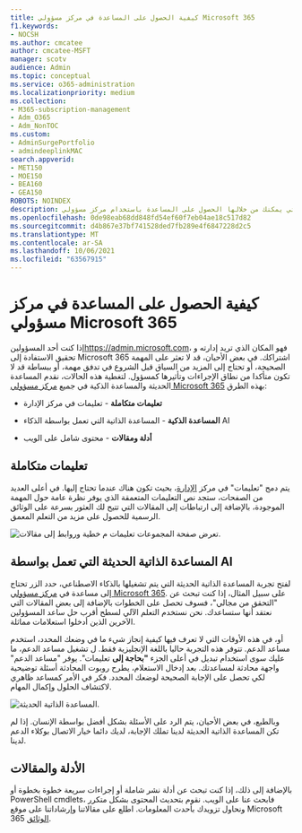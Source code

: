 ```yaml
---
title: كيفية الحصول على المساعدة في مركز مسؤولي Microsoft 365
f1.keywords:
- NOCSH
ms.author: cmcatee
author: cmcatee-MSFT
manager: scotv
audience: Admin
ms.topic: conceptual
ms.service: o365-administration
ms.localizationpriority: medium
ms.collection:
- M365-subscription-management
- Adm_O365
- Adm_NonTOC
ms.custom:
- AdminSurgePortfolio
- admindeeplinkMAC
search.appverid:
- MET150
- MOE150
- BEA160
- GEA150
ROBOTS: NOINDEX
description: تعرف على كل الطرق التي يمكنك من خلالها الحصول على المساعدة باستخدام مركز مسؤولي Microsoft 365.
ms.openlocfilehash: 0de98eab68dd848fd54ef60f7eb04ae18c517d82
ms.sourcegitcommit: d4b867e37bf741528ded7fb289e4f6847228d2c5
ms.translationtype: MT
ms.contentlocale: ar-SA
ms.lasthandoff: 10/06/2021
ms.locfileid: "63567915"
---
```

<!-- The following is just placeholder text from Madhura's mail. We need to add images/examples of each -->

# <a name="how-to-get-help-in-the-microsoft-365-admin-center"></a>كيفية الحصول على المساعدة في مركز مسؤولي Microsoft 365

إذا كنت أحد المسؤولين<a href="https://go.microsoft.com/fwlink/p/?linkid=2024339" target="_blank">https://admin.microsoft.com</a>، فهو المكان الذي تريد إدارته و تحقيق الاستفادة إلى Microsoft 365 اشتراكك. في بعض الأحيان، قد لا تعثر على المهمة الصحيحة، أو تحتاج إلى المزيد من السياق قبل الشروع في تدفق مهمة، أو ببساطة قد لا تكون متأكدا من نطاق الإجراءات وتأثيرها كمسؤول. لتغطية هذه الحالات، نقدم المساعدة الحديثة والمساعدة الذكية في جميع <a href="https://go.microsoft.com/fwlink/p/?linkid=2166757" target="_blank">مركز مسؤولي Microsoft 365</a> بهذه الطرق:

* **تعليمات متكاملة** - تعليمات في مركز الإدارة

* **المساعدة الذكية** - المساعدة الذاتية التي تعمل بواسطة الذكاء AI

* **أدلة ومقالات** - محتوى شامل على الويب

## <a name="integrated-help"></a>تعليمات متكاملة

يتم دمج "تعليمات" في مركز <a href="https://go.microsoft.com/fwlink/p/?linkid=2166757" target="_blank">الإدارة</a>، بحيث تكون هناك عندما تحتاج إليها. في أعلى العديد من الصفحات، ستجد نص التعليمات المتعمقة الذي يوفر نظرة عامة حول المهمة الموجودة، بالإضافة إلى ارتباطات إلى المقالات التي تتيح لك العثور بسرعة على الوثائق الرسمية للحصول على مزيد من التعلم المعمق.

![تعرض صفحة المجموعات تعليمات م خطية وروابط إلى مقالات.](../../media/integrated-help.png)

## <a name="modern-self-help-powered-by-ai"></a>المساعدة الذاتية الحديثة التي تعمل بواسطة AI

لفتح تجربة المساعدة الذاتية الحديثة التي يتم تشغيلها بالذكاء الاصطناعي، حدد الزر تحتاج إلى مساعدة  في <a href="https://go.microsoft.com/fwlink/p/?linkid=2166757" target="_blank">مركز مسؤولي Microsoft 365</a>. على سبيل المثال، إذا كنت تبحث عن "التحقق من مجالي"، فسوف تحصل على الخطوات بالإضافة إلى بعض المقالات التي نعتقد أنها ستساعدك. نحن نستخدم التعلم الآلي لسطح أقرب حل ساعد المسؤولين الآخرين الذين أدخلوا استعلامات مماثلة.

أو، في هذه الأوقات التي لا تعرف فيها كيفية إنجاز شيء ما في وضعك المحدد، استخدم مساعد الدعم. تتوفر هذه التجربة حاليا باللغة الإنجليزية فقط. ل تشغيل مساعد الدعم، ما عليك سوى استخدام تبديل في أعلى الجزء **"بحاجة إلى** تعليمات". يوفر "مساعد الدعم" واجهة محادثة لمساعدتك. بعد إدخال الاستعلام، يطرح روبوت المحادثة أسئلة توضيحية لكي تحصل على الإجابة الصحيحة لوضعك المحدد. فكر في الأمر كمساعد ظاهري لاكتشاف الحلول وإكمال المهام.

![المساعدة الذاتية الحديثة.](../../media/help-options.png)

وبالطبع، في بعض الأحيان، يتم الرد على الأسئلة بشكل أفضل بواسطة الإنسان. إذا لم تكن المساعدة الذاتية الحديثة لدينا تملك الإجابة، لديك دائما خيار الاتصال بوكلاء الدعم لدينا.

## <a name="guides-and-articles"></a>الأدلة والمقالات

بالإضافة إلى ذلك، إذا كنت تبحث عن أدلة نشر شاملة أو إجراءات سريعة خطوة بخطوة أو PowerShell cmdlets، فابحث عنا على الويب. نقوم بتحديث المحتوى بشكل متكرر ونحاول تزويدك بأحدث المعلومات. اطلع على مقالاتنا وإرشاداتنا على موقع Microsoft 365 [الوثائق](../../index.yml).